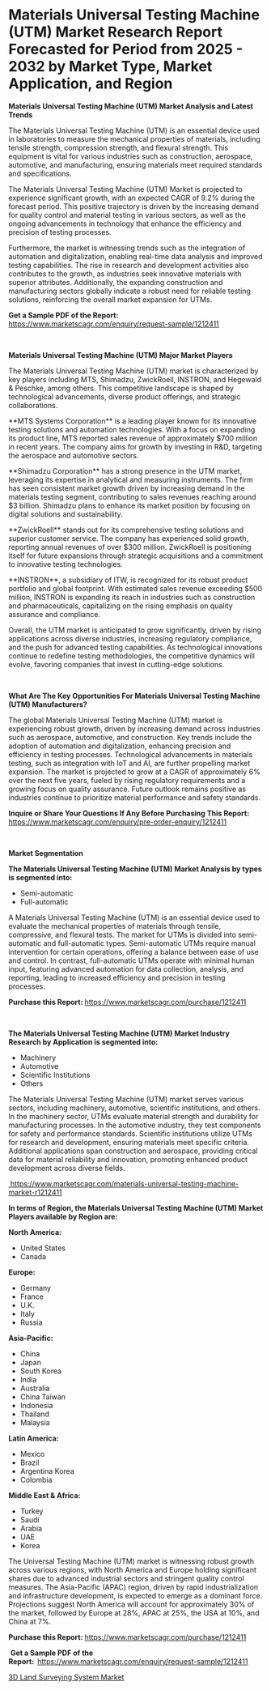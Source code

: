 <p><h1>Materials Universal Testing Machine (UTM) Market Research Report Forecasted for Period from 2025 -  2032 by Market Type, Market Application, and Region</h1></p><p><strong>Materials Universal Testing Machine (UTM) Market Analysis and Latest Trends</strong></p>
<p><p>The Materials Universal Testing Machine (UTM) is an essential device used in laboratories to measure the mechanical properties of materials, including tensile strength, compression strength, and flexural strength. This equipment is vital for various industries such as construction, aerospace, automotive, and manufacturing, ensuring materials meet required standards and specifications.</p><p>The Materials Universal Testing Machine (UTM) Market is projected to experience significant growth, with an expected CAGR of 9.2% during the forecast period. This positive trajectory is driven by the increasing demand for quality control and material testing in various sectors, as well as the ongoing advancements in technology that enhance the efficiency and precision of testing processes. </p><p>Furthermore, the market is witnessing trends such as the integration of automation and digitalization, enabling real-time data analysis and improved testing capabilities. The rise in research and development activities also contributes to the growth, as industries seek innovative materials with superior attributes. Additionally, the expanding construction and manufacturing sectors globally indicate a robust need for reliable testing solutions, reinforcing the overall market expansion for UTMs.</p></p>
<p><strong>Get a Sample PDF of the Report:&nbsp;</strong> <a href="https://www.marketscagr.com/enquiry/request-sample/1212411?utm_campaign=2136&utm_medium=2&utm_source=Github&utm_content=ia&utm_term=24032025&utm_id=materials-universal-testing-machine-utm">https://www.marketscagr.com/enquiry/request-sample/1212411</a></p>
<p>&nbsp;</p>
<p><strong>Materials Universal Testing Machine (UTM) Major Market Players</strong></p>
<p><p>The Materials Universal Testing Machine (UTM) market is characterized by key players including MTS, Shimadzu, ZwickRoell, INSTRON, and Hegewald & Peschke, among others. This competitive landscape is shaped by technological advancements, diverse product offerings, and strategic collaborations.</p><p>**MTS Systems Corporation** is a leading player known for its innovative testing solutions and automation technologies. With a focus on expanding its product line, MTS reported sales revenue of approximately $700 million in recent years. The company aims for growth by investing in R&D, targeting the aerospace and automotive sectors.</p><p>**Shimadzu Corporation** has a strong presence in the UTM market, leveraging its expertise in analytical and measuring instruments. The firm has seen consistent market growth driven by increasing demand in the materials testing segment, contributing to sales revenues reaching around $3 billion. Shimadzu plans to enhance its market position by focusing on digital solutions and sustainability.</p><p>**ZwickRoell** stands out for its comprehensive testing solutions and superior customer service. The company has experienced solid growth, reporting annual revenues of over $300 million. ZwickRoell is positioning itself for future expansions through strategic acquisitions and a commitment to innovative testing technologies.</p><p>**INSTRON**, a subsidiary of ITW, is recognized for its robust product portfolio and global footprint. With estimated sales revenue exceeding $500 million, INSTRON is expanding its reach in industries such as construction and pharmaceuticals, capitalizing on the rising emphasis on quality assurance and compliance.</p><p>Overall, the UTM market is anticipated to grow significantly, driven by rising applications across diverse industries, increasing regulatory compliance, and the push for advanced testing capabilities. As technological innovations continue to redefine testing methodologies, the competitive dynamics will evolve, favoring companies that invest in cutting-edge solutions.</p></p>
<p>&nbsp;</p>
<p><strong>What Are The Key Opportunities For Materials Universal Testing Machine (UTM) Manufacturers?</strong></p>
<p><p>The global Materials Universal Testing Machine (UTM) market is experiencing robust growth, driven by increasing demand across industries such as aerospace, automotive, and construction. Key trends include the adoption of automation and digitalization, enhancing precision and efficiency in testing processes. Technological advancements in materials testing, such as integration with IoT and AI, are further propelling market expansion. The market is projected to grow at a CAGR of approximately 6% over the next five years, fueled by rising regulatory requirements and a growing focus on quality assurance. Future outlook remains positive as industries continue to prioritize material performance and safety standards.</p></p>
<p><strong>Inquire or Share Your Questions If Any Before Purchasing This Report:</strong> <a href="https://www.marketscagr.com/enquiry/pre-order-enquiry/1212411?utm_campaign=2136&utm_medium=2&utm_source=Github&utm_content=ia&utm_term=24032025&utm_id=materials-universal-testing-machine-utm">https://www.marketscagr.com/enquiry/pre-order-enquiry/1212411</a></p>
<p>&nbsp;</p>
<p><strong>Market Segmentation</strong></p>
<p><strong>The Materials Universal Testing Machine (UTM) Market Analysis by types is segmented into:</strong></p>
<p><ul><li>Semi-automatic</li><li>Full-automatic</li></ul></p>
<p><p>A Materials Universal Testing Machine (UTM) is an essential device used to evaluate the mechanical properties of materials through tensile, compressive, and flexural tests. The market for UTMs is divided into semi-automatic and full-automatic types. Semi-automatic UTMs require manual intervention for certain operations, offering a balance between ease of use and control. In contrast, full-automatic UTMs operate with minimal human input, featuring advanced automation for data collection, analysis, and reporting, leading to increased efficiency and precision in testing processes.</p></p>
<p><strong>Purchase this Report:&nbsp;</strong><a href="https://www.marketscagr.com/purchase/1212411?utm_campaign=2136&utm_medium=2&utm_source=Github&utm_content=ia&utm_term=24032025&utm_id=materials-universal-testing-machine-utm">https://www.marketscagr.com/purchase/1212411</a></p>
<p>&nbsp;</p>
<p><strong>The Materials Universal Testing Machine (UTM) Market Industry Research by Application is segmented into:</strong></p>
<p><ul><li>Machinery</li><li>Automotive</li><li>Scientific Institutions</li><li>Others</li></ul></p>
<p><p>The Materials Universal Testing Machine (UTM) market serves various sectors, including machinery, automotive, scientific institutions, and others. In the machinery sector, UTMs evaluate material strength and durability for manufacturing processes. In the automotive industry, they test components for safety and performance standards. Scientific institutions utilize UTMs for research and development, ensuring materials meet specific criteria. Additional applications span construction and aerospace, providing critical data for material reliability and innovation, promoting enhanced product development across diverse fields.</p></p>
<p><a href="https://www.marketscagr.com/materials-universal-testing-machine-market-r1212411?utm_campaign=2136&utm_medium=2&utm_source=Github&utm_content=ia&utm_term=24032025&utm_id=materials-universal-testing-machine-utm">&nbsp;https://www.marketscagr.com/materials-universal-testing-machine-market-r1212411</a></p>
<p><strong>In terms of Region, the Materials Universal Testing Machine (UTM) Market Players available by Region are:</strong></p>
<p>
    <p> <strong> North America: </strong>
        <ul>
            <li>United States</li>
            <li>Canada</li>
        </ul>
        </p> 
    <p> <strong> Europe: </strong>
        <ul>
            <li>Germany</li>
            <li>France</li>
            <li>U.K.</li>
            <li>Italy</li>
            <li>Russia</li>
        </ul>
        </p> 
    <p> <strong> Asia-Pacific: </strong>
        <ul>
            <li>China</li>
            <li>Japan</li>
            <li>South Korea</li>
            <li>India</li>
            <li>Australia</li>
            <li>China Taiwan</li>
            <li>Indonesia</li>
            <li>Thailand</li>
            <li>Malaysia</li>
        </ul>
        </p> 
    <p> <strong> Latin America: </strong>
        <ul>
            <li>Mexico</li>
            <li>Brazil</li>
            <li>Argentina Korea</li>
            <li>Colombia</li>
        </ul>
        </p> 
    <p> <strong> Middle East & Africa: </strong>
        <ul>
            <li>Turkey</li>
            <li>Saudi</li>
            <li>Arabia</li>
            <li>UAE</li>
            <li>Korea</li>
        </ul>
    </p>
    </p>
<p><p>The Universal Testing Machine (UTM) market is witnessing robust growth across various regions, with North America and Europe holding significant shares due to advanced industrial sectors and stringent quality control measures. The Asia-Pacific (APAC) region, driven by rapid industrialization and infrastructure development, is expected to emerge as a dominant force. Projections suggest North America will account for approximately 30% of the market, followed by Europe at 28%, APAC at 25%, the USA at 10%, and China at 7%.</p></p>
<p><strong>Purchase this Report: </strong><a href="https://www.marketscagr.com/purchase/1212411?utm_campaign=2136&utm_medium=2&utm_source=Github&utm_content=ia&utm_term=24032025&utm_id=materials-universal-testing-machine-utm">https://www.marketscagr.com/purchase/1212411</a></p>
<p>&nbsp;<strong>Get a Sample PDF of the Report:&nbsp;&nbsp;</strong><a href="https://www.marketscagr.com/enquiry/request-sample/1212411?utm_campaign=2136&utm_medium=2&utm_source=Github&utm_content=ia&utm_term=24032025&utm_id=materials-universal-testing-machine-utm">https://www.marketscagr.com/enquiry/request-sample/1212411</a></p>
<p><strong></strong></p>
<p><p><a href="https://github.com/dukerghostki/Market-Research-Report-List-1/blob/main/3d-land-surveying-system-market.md?utm_campaign=2136&utm_medium=2&utm_source=Github&utm_content=ia&utm_term=24032025&utm_id=materials-universal-testing-machine-utm">3D Land Surveying System Market</a></p></p>
